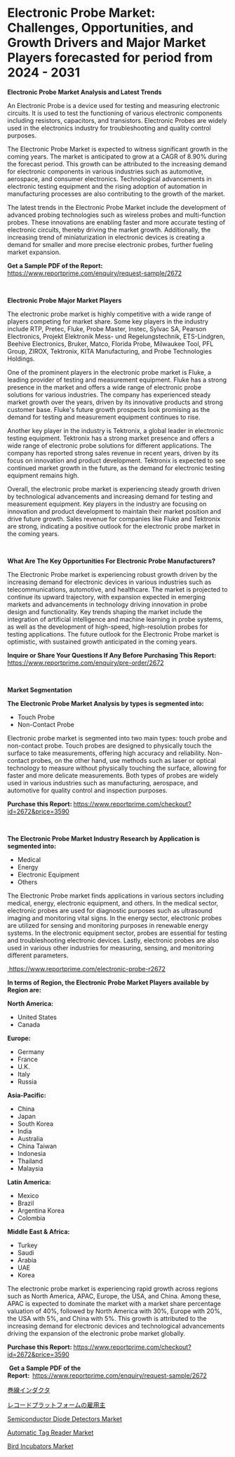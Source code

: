 <p><h1>Electronic Probe Market: Challenges, Opportunities, and Growth Drivers and Major Market Players forecasted for period from 2024 - 2031</h1></p><p><strong>Electronic Probe Market Analysis and Latest Trends</strong></p>
<p><p>An Electronic Probe is a device used for testing and measuring electronic circuits. It is used to test the functioning of various electronic components including resistors, capacitors, and transistors. Electronic Probes are widely used in the electronics industry for troubleshooting and quality control purposes.</p><p>The Electronic Probe Market is expected to witness significant growth in the coming years. The market is anticipated to grow at a CAGR of 8.90% during the forecast period. This growth can be attributed to the increasing demand for electronic components in various industries such as automotive, aerospace, and consumer electronics. Technological advancements in electronic testing equipment and the rising adoption of automation in manufacturing processes are also contributing to the growth of the market.</p><p>The latest trends in the Electronic Probe Market include the development of advanced probing technologies such as wireless probes and multi-function probes. These innovations are enabling faster and more accurate testing of electronic circuits, thereby driving the market growth. Additionally, the increasing trend of miniaturization in electronic devices is creating a demand for smaller and more precise electronic probes, further fueling market expansion.</p></p>
<p><strong>Get a Sample PDF of the Report:&nbsp;</strong> <a href="https://www.reportprime.com/enquiry/request-sample/2672">https://www.reportprime.com/enquiry/request-sample/2672</a></p>
<p>&nbsp;</p>
<p><strong>Electronic Probe Major Market Players</strong></p>
<p><p>The electronic probe market is highly competitive with a wide range of players competing for market share. Some key players in the industry include RTP, Pretec, Fluke, Probe Master, Instec, Sylvac SA, Pearson Electronics, Projekt Elektronik Mess- und Regelungstechnik, ETS-Lindgren, Beehive Electronics, Bruker, Matco, Florida Probe, Milwaukee Tool, PFL Group, ZIROX, Tektronix, KITA Manufacturing, and Probe Technologies Holdings.</p><p>One of the prominent players in the electronic probe market is Fluke, a leading provider of testing and measurement equipment. Fluke has a strong presence in the market and offers a wide range of electronic probe solutions for various industries. The company has experienced steady market growth over the years, driven by its innovative products and strong customer base. Fluke's future growth prospects look promising as the demand for testing and measurement equipment continues to rise.</p><p>Another key player in the industry is Tektronix, a global leader in electronic testing equipment. Tektronix has a strong market presence and offers a wide range of electronic probe solutions for different applications. The company has reported strong sales revenue in recent years, driven by its focus on innovation and product development. Tektronix is expected to see continued market growth in the future, as the demand for electronic testing equipment remains high.</p><p>Overall, the electronic probe market is experiencing steady growth driven by technological advancements and increasing demand for testing and measurement equipment. Key players in the industry are focusing on innovation and product development to maintain their market position and drive future growth. Sales revenue for companies like Fluke and Tektronix are strong, indicating a positive outlook for the electronic probe market in the coming years.</p></p>
<p>&nbsp;</p>
<p><strong>What Are The Key Opportunities For Electronic Probe Manufacturers?</strong></p>
<p><p>The Electronic Probe market is experiencing robust growth driven by the increasing demand for electronic devices in various industries such as telecommunications, automotive, and healthcare. The market is projected to continue its upward trajectory, with expansion expected in emerging markets and advancements in technology driving innovation in probe design and functionality. Key trends shaping the market include the integration of artificial intelligence and machine learning in probe systems, as well as the development of high-speed, high-resolution probes for testing applications. The future outlook for the Electronic Probe market is optimistic, with sustained growth anticipated in the coming years.</p></p>
<p><strong>Inquire or Share Your Questions If Any Before Purchasing This Report:</strong> <a href="https://www.reportprime.com/enquiry/pre-order/2672">https://www.reportprime.com/enquiry/pre-order/2672</a></p>
<p>&nbsp;</p>
<p><strong>Market Segmentation</strong></p>
<p><strong>The Electronic Probe Market Analysis by types is segmented into:</strong></p>
<p><ul><li>Touch Probe</li><li>Non-Contact Probe</li></ul></p>
<p><p>Electronic probe market is segmented into two main types: touch probe and non-contact probe. Touch probes are designed to physically touch the surface to take measurements, offering high accuracy and reliability. Non-contact probes, on the other hand, use methods such as laser or optical technology to measure without physically touching the surface, allowing for faster and more delicate measurements. Both types of probes are widely used in various industries such as manufacturing, aerospace, and automotive for quality control and inspection purposes.</p></p>
<p><strong>Purchase this Report:&nbsp;</strong><a href="https://www.reportprime.com/checkout?id=2672&price=3590">https://www.reportprime.com/checkout?id=2672&price=3590</a></p>
<p>&nbsp;</p>
<p><strong>The Electronic Probe Market Industry Research by Application is segmented into:</strong></p>
<p><ul><li>Medical</li><li>Energy</li><li>Electronic Equipment</li><li>Others</li></ul></p>
<p><p>The Electronic Probe market finds applications in various sectors including medical, energy, electronic equipment, and others. In the medical sector, electronic probes are used for diagnostic purposes such as ultrasound imaging and monitoring vital signs. In the energy sector, electronic probes are utilized for sensing and monitoring purposes in renewable energy systems. In the electronic equipment sector, probes are essential for testing and troubleshooting electronic devices. Lastly, electronic probes are also used in various other industries for measuring, sensing, and monitoring different parameters.</p></p>
<p><a href="https://www.reportprime.com/electronic-probe-r2672">&nbsp;https://www.reportprime.com/electronic-probe-r2672</a></p>
<p><strong>In terms of Region, the Electronic Probe Market Players available by Region are:</strong></p>
<p>
    <p> <strong> North America: </strong>
        <ul>
            <li>United States</li>
            <li>Canada</li>
        </ul>
        </p> 
    <p> <strong> Europe: </strong>
        <ul>
            <li>Germany</li>
            <li>France</li>
            <li>U.K.</li>
            <li>Italy</li>
            <li>Russia</li>
        </ul>
        </p> 
    <p> <strong> Asia-Pacific: </strong>
        <ul>
            <li>China</li>
            <li>Japan</li>
            <li>South Korea</li>
            <li>India</li>
            <li>Australia</li>
            <li>China Taiwan</li>
            <li>Indonesia</li>
            <li>Thailand</li>
            <li>Malaysia</li>
        </ul>
        </p> 
    <p> <strong> Latin America: </strong>
        <ul>
            <li>Mexico</li>
            <li>Brazil</li>
            <li>Argentina Korea</li>
            <li>Colombia</li>
        </ul>
        </p> 
    <p> <strong> Middle East & Africa: </strong>
        <ul>
            <li>Turkey</li>
            <li>Saudi</li>
            <li>Arabia</li>
            <li>UAE</li>
            <li>Korea</li>
        </ul>
    </p>
    </p>
<p><p>The electronic probe market is experiencing rapid growth across regions such as North America, APAC, Europe, the USA, and China. Among these, APAC is expected to dominate the market with a market share percentage valuation of 40%, followed by North America with 30%, Europe with 20%, the USA with 5%, and China with 5%. This growth is attributed to the increasing demand for electronic devices and technological advancements driving the expansion of the electronic probe market globally.</p></p>
<p><strong>Purchase this Report: </strong><a href="https://www.reportprime.com/checkout?id=2672&price=3590">https://www.reportprime.com/checkout?id=2672&price=3590</a></p>
<p>&nbsp;<strong>Get a Sample PDF of the Report:&nbsp;&nbsp;</strong><a href="https://www.reportprime.com/enquiry/request-sample/2672">https://www.reportprime.com/enquiry/request-sample/2672</a></p>
<p><strong></strong></p>
<p><p><a href="https://github.com/LizaHeller2023/Market-Research-Report-List-1/blob/main/312381972466.md">巻線インダクタ</a></p><p><a href="https://github.com/deonnorth8/Market-Research-Report-List-1/blob/main/728981972465.md">レコードプラットフォームの雇用主</a></p><p><a href="https://github.com/LaceyZemlak1/Market-Research-Report-List-1/blob/main/semiconductor-diode-detectors-market.md">Semiconductor Diode Detectors Market</a></p><p><a href="https://github.com/MyrtisWest1/Market-Research-Report-List-1/blob/main/automatic-tag-reader-market.md">Automatic Tag Reader Market</a></p><p><a href="https://issuu.com/reportprime-2/docs/bird-incubators-market-size-2030.pptx">Bird Incubators Market</a></p></p>
